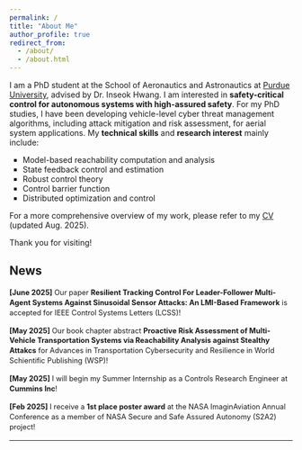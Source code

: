 ```yaml
---
permalink: /
title: "About Me"
author_profile: true
redirect_from: 
  - /about/
  - /about.html
---
```


I am a PhD student at the School of Aeronautics and Astronautics at [Purdue University](https://engineering.purdue.edu/AAE), advised by Dr. Inseok Hwang. I am interested in <strong> safety-critical control for autonomous systems with high-assured safety</strong>. For my PhD studies, I have been developing vehicle-level cyber threat management algorithms, including attack mitigation and risk assessment, for aerial system applications. My <strong>technical skills</strong> and <strong>research interest</strong> mainly include:

 <ul style="list-style-type:square;">
     <li> Model-based reachability computation and analysis </li>
     <li> State feedback control and estimation </li>
     <li> Robust control theory </li>
     <li> Control barrier function </li>
     <li> Distributed optimization and control </li>
 </ul>

For a more comprehensive overview of my work, please refer to my [CV](https://drive.google.com/file/d/11QUgC7uMvu0lk0fjNXlfH3MGzSu-iNpQ/view?usp=sharing) (updated Aug. 2025).

Thank you for visiting!

<h2> News </h2>

<style>
.news {
  font-size: 0.8rem;    /* 전체 뉴스 글씨 크기를 줄임 */
  line-height: 1.4;     /* 줄 간격 확보 */
}
.news p {
  margin-bottom: 14px;  /* 항목 간 간격 */
}
</style>

<div class="news">
  <p>
    <strong>[June 2025]</strong>  
    Our paper <strong>Resilient Tracking Control For Leader-Follower Multi-Agent Systems Against Sinusoidal Sensor Attacks: An LMI-Based Framework</strong>  
    is accepted for IEEE Control Systems Letters (LCSS)!
  </p>

  <p>
    <strong>[May 2025]</strong>  
    Our book chapter abstract <strong>Proactive Risk Assessment of Multi-Vehicle Transportation Systems via Reachability Analysis against Stealthy Attakcs</strong>  
    for Advances in Transportation Cybersecurity and Resilience in World Schientific Publishing (WSP)!
  </p>

  <p>
    <strong>[May 2025]</strong>  
    I will begin my Summer Internship as a Controls Research Engineer at <strong>Cummins Inc</strong>!
  </p>

  <p>
    <strong>[Feb 2025]</strong>  
    I receive a <strong>1st place poster award</strong> at the NASA ImaginAviation Annual Conference as a member of NASA Secure and Safe Assured Autonomy (S2A2) project!
  </p>
  
</div>

<hr>  
